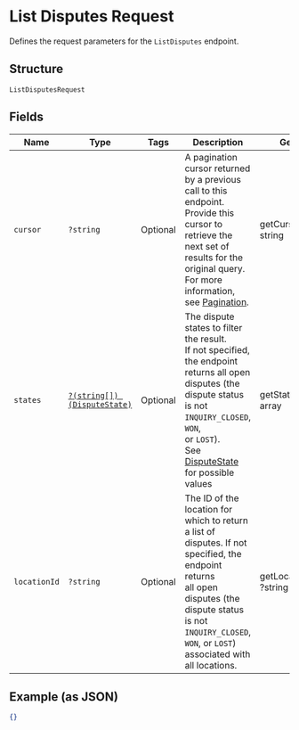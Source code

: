 
# List Disputes Request

Defines the request parameters for the `ListDisputes` endpoint.

## Structure

`ListDisputesRequest`

## Fields

| Name | Type | Tags | Description | Getter | Setter |
|  --- | --- | --- | --- | --- | --- |
| `cursor` | `?string` | Optional | A pagination cursor returned by a previous call to this endpoint.<br>Provide this cursor to retrieve the next set of results for the original query.<br>For more information, see [Pagination](https://developer.squareup.com/docs/basics/api101/pagination). | getCursor(): ?string | setCursor(?string cursor): void |
| `states` | [`?(string[]) (DisputeState)`](/doc/models/dispute-state.md) | Optional | The dispute states to filter the result.<br>If not specified, the endpoint returns all open disputes (the dispute status is not `INQUIRY_CLOSED`, `WON`,<br>or `LOST`).<br>See [DisputeState](#type-disputestate) for possible values | getStates(): ?array | setStates(?array states): void |
| `locationId` | `?string` | Optional | The ID of the location for which to return a list of disputes. If not specified, the endpoint returns<br>all open disputes (the dispute status is not `INQUIRY_CLOSED`, `WON`, or `LOST`) associated with all locations. | getLocationId(): ?string | setLocationId(?string locationId): void |

## Example (as JSON)

```json
{}
```

